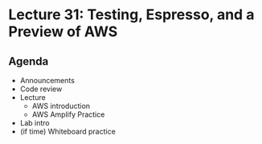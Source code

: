 # Lecture 31: Testing, Espresso, and a Preview of AWS

## Agenda
- Announcements
- Code review
- Lecture
    - AWS introduction
    - AWS Amplify Practice
- Lab intro
- (if time) Whiteboard practice
